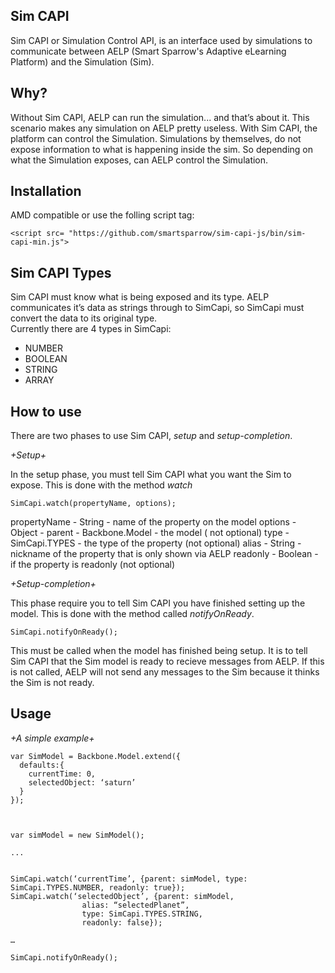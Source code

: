 Sim CAPI
--------

Sim CAPI or Simulation Control API, is an interface used by simulations to communicate between AELP (Smart Sparrow's Adaptive eLearning Platform) and the Simulation (Sim).


Why?
----

Without Sim CAPI, AELP can run the simulation... and that’s about it. This scenario makes any simulation on AELP pretty useless.
With Sim CAPI, the platform can control the Simulation. Simulations by themselves, do not expose information to what is happening inside the sim. So depending on what the Simulation exposes, can AELP control the Simulation.   



Installation
------------

AMD compatible or use the folling script tag:

```
<script src= "https://github.com/smartsparrow/sim-capi-js/bin/sim-capi-min.js">
```

Sim CAPI Types
--------------

Sim CAPI must know what is being exposed and its type. AELP communicates it’s data as strings through to SimCapi, so SimCapi must convert the data to its original type.  
Currently there are 4 types in SimCapi:

- NUMBER
- BOOLEAN
- STRING
- ARRAY


How to use
----------

There are two phases to use Sim CAPI, _setup_ and _setup-completion_.

*+Setup+*

In the setup phase, you must tell Sim CAPI what you want the Sim to expose. This is done with the method _watch_

```
SimCapi.watch(propertyName, options);
```

propertyName - String - name of the property on the model
options      - Object - parent   - Backbone.Model - the model ( not optional)
                        type     - SimCapi.TYPES  - the type of the property (not optional)
                        alias    - String         - nickname of the property that is only shown via AELP
                        readonly - Boolean        - if the property is readonly (not optional)


*+Setup-completion+*

This phase require you to tell Sim CAPI you have finished setting up the model. This is done with the method called _notifyOnReady_.


```
SimCapi.notifyOnReady();
```

This must be called when the model has finished being setup. It is to tell Sim CAPI that the Sim model is ready to recieve messages from AELP. If this is not called, AELP will not send any messages to the Sim because it thinks the Sim is not ready.



Usage
-----

*+A simple example+*

```
var SimModel = Backbone.Model.extend({
  defaults:{
    currentTime: 0,
    selectedObject: ‘saturn’
  }
});



var simModel = new SimModel();

...


SimCapi.watch(‘currentTime’, {parent: simModel, type: SimCapi.TYPES.NUMBER, readonly: true});
SimCapi.watch(‘selectedObject’, {parent: simModel, 
                alias: “selectedPlanet”, 
                type: SimCapi.TYPES.STRING, 
                readonly: false});

…

SimCapi.notifyOnReady();
```